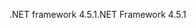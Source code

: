 <span data-ttu-id="72612-101">.NET framework 4.5.1</span><span class="sxs-lookup"><span data-stu-id="72612-101">.NET Framework 4.5.1</span></span>